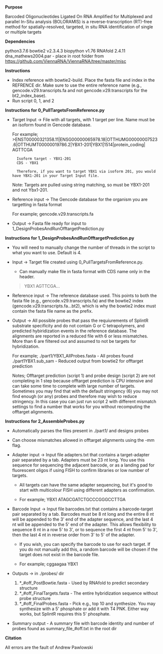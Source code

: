 **Purpose**

Barcoded Oligonucleotides Ligated On RNA Amplified for Multiplexed and parallel In-Situ analysis (BOLORAMIS) is a reverse-transcription (RT)-free method for spatially-resolved,
targeted, in situ RNA identification of single or multiple targets


**Dependencies**

python3.7.6
bowtie2 v2.3.4.3
biopython v1.76
RNAfold 2.4.11
dna_mathews2004.par - place in root folder from https://github.com/ViennaRNA/ViennaRNA/tree/master/misc

**Instructions**
- Index reference with bowtie2-build. Place the fasta file and index in the REFRENCE dir. Make sure to use the entire reference name (e.g., gencode.v29.transcripts.fa and not gencode.v29.transcripts for the bt2_index_base).
- Run script 0, 1, and 2


**Instructions for 0_PullTargetsFromReference.py**
- Target Input -> File with all targets, with 1 target per line. Name must be an isoform found in Gencode database.
	
	For example;
		>ENST00000321358.11|ENSG00000065978.18|OTTHUMG00000007523.6|OTTHUMT00000019786.2|YBX1-201|YBX1|1514|protein_coding|
		AGTTCGA
		
		Isoform target - YBX1-201
		CDS - YBX1
		
		Therefore, if you want to target YBX1 via isoform 201, you would have YBX1-201 in your Target Input file.
	
	Note:
		Targets are pulled using string matching, so must be YBX1-201 and not Ybx1-201.
		
- Reference input -> The Gencode database for the organism you are targetting in fasta format
	
	For example;
		gencode.v29.transcripts.fa
		
- Output -> Fasta file ready for input to 1_DesignProbesAndRunOfftargetPrediction.py

**Instructions for 1_DesignProbesAndRunOfftargetPrediction.py**

- You will need to manually change the number of threads in the script to what you want to use. Default is 4.
- Input -> Target file created using 0_PullTargetsFromReference.py.
	
	- Can manually make file in fasta format with CDS name only in the header.
	>YBX1
	AGTTCGA...

- Reference input -> The reference database used. This points to both the fasta file (e.g., gencode.v29.transcripts.fa) and the bowtie2 index (gencode.v29.transcripts.fa...bt2), which is why the bowtie2 index must contain the fasta file name as the prefix. 
- Output -> All possible probes that pass the requiurements of SplintR substrate specificity and do not contain G or C tetrapolymers, and predicted hybiridization events in the reference database. The alignments are reported in a reduced file with 6 or less mismatches. More than 6 are filtered out and assumed to not be targets for hybridization.
	
	For example;
		./part1/YBX1_AllProbes.fasta - All probes found
		./part1YBX1.sub_sam - Reduced output from bowtie2 for offtarget prediction
	
	Notes;
		Offtarget prediction (script 1) and probe design (script 2) are not completing in 1 step because offtarget prediction is CPU intensive and can take some time to 		complete with large number of targets. Sometimes you may find that with the default stringency (6) you may not find enough (or any) probes and therefore may wish 		to reduce stringency. In this case you can just run script 2 with different mismatch settings to find a number that works for you without recomputing the 			offtarget alignments.

**Instructions for 2_AssembleProbes.py**
- Automatically parses the files present in ./part1/ and designs probes
- Can choose mismatches allowed in offtarget alignments using the -mm flag.
- Adapter input -> Input file adapters.txt that contains a target-adapter pair separated by a tab. Adapters must be 23 nt long. You use this sequence for sequencing the 		adjacent barcode, or as a landing pad for fluorescent oligos if using FISH to confirm libraries or low number of targets.
	- All targets can have the same adapter sequencing, but it's good to start with multicolour FISH using different adapters as confirmation.
	
	- For example;
		YBX1	ATAGCGATCTGCCCGGGCCTTGA

- Barcode Input ->  Input file barcodes.txt that contains a barcode-target pair separated by a tab. Barcodes must be 8 nt long and the entire 8 nt will be appended to the 3' 		end of the adapter sequence, and the last 4 nt will be appended to the 5' end of the adapter. This allows flexibility to sequence 8 nt in a row 5' to 3', or to sequence 	the first 4 nt from 5' to 3', then the last 4 nt in reverse order from 3' to 5' of the adapter.
	- If you wish, you can specify the barcode to use for each target. If you do not manually add this, a random barcode will be chosen if the target does not exist in the 	barcode file. 
	
	- For example;
		cggaagaa	YBX1

- Outputs -> in ./probes/ dir
	
	1. *_#off_PostBowtie.fasta - Used by RNAfold to predict secondary structure
	2. *_#off_FinalTargets.fasta - The entire hybridization sequence without probe structure
	3. *_#off_FinalProbes.fasta - Pick e.g., top 10 and synthesize. You may synthesize with a 5' phosphate or add it with T4 PNK. Either way works, but SplintR requires 		this 5' phosphate. 

- Summary output - A summary file with barcode identity and number of probes found as summary_file_#off.txt in the root dir

	
	
**Citation**

All errors are the fault of Andrew Pawlowski

<Add citation>
